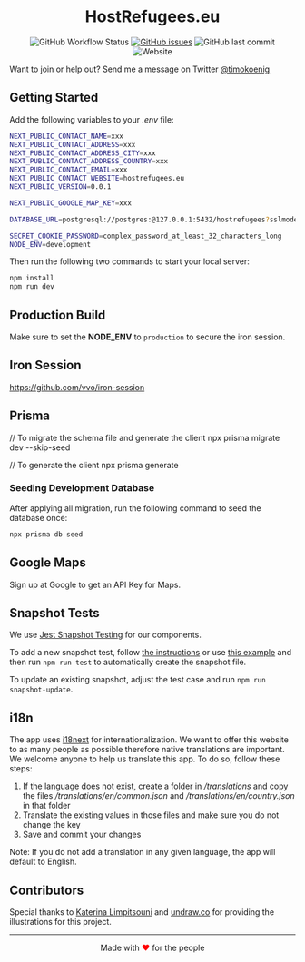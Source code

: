 <div align="center">
   <h1>HostRefugees.eu</h1>
</div>

<div align="center">

![GitHub Workflow Status](https://img.shields.io/github/workflow/status/timokoenig/hostrefugees/Build%20and%20run%20unit%20tests) [![GitHub issues](https://img.shields.io/github/issues/timokoenig/hostrefugees)](https://github.com/timokoenig/hostrefugees/issues) ![GitHub last commit](https://img.shields.io/github/last-commit/timokoenig/hostrefugees) ![Website](https://img.shields.io/website?down_message=offline&label=webapp&up_message=online&url=https%3A%2F%2Fhostrefugees.eu)

</div>

Want to join or help out? Send me a message on Twitter [@timokoenig](https://twitter.com/timokoenig)

## Getting Started

Add the following variables to your _.env_ file:

```sh
NEXT_PUBLIC_CONTACT_NAME=xxx
NEXT_PUBLIC_CONTACT_ADDRESS=xxx
NEXT_PUBLIC_CONTACT_ADDRESS_CITY=xxx
NEXT_PUBLIC_CONTACT_ADDRESS_COUNTRY=xxx
NEXT_PUBLIC_CONTACT_EMAIL=xxx
NEXT_PUBLIC_CONTACT_WEBSITE=hostrefugees.eu
NEXT_PUBLIC_VERSION=0.0.1

NEXT_PUBLIC_GOOGLE_MAP_KEY=xxx

DATABASE_URL=postgresql://postgres:@127.0.0.1:5432/hostrefugees?sslmode=disable

SECRET_COOKIE_PASSWORD=complex_password_at_least_32_characters_long
NODE_ENV=development
```

Then run the following two commands to start your local server:

```sh
npm install
npm run dev
```

## Production Build

Make sure to set the **NODE_ENV** to `production` to secure the iron session.

## Iron Session

https://github.com/vvo/iron-session

## Prisma

// To migrate the schema file and generate the client
npx prisma migrate dev --skip-seed

// To generate the client
npx prisma generate

### Seeding Development Database

After applying all migration, run the following command to seed the database once:

```sh
npx prisma db seed
```

## Google Maps

Sign up at Google to get an API Key for Maps.

## Snapshot Tests

We use [Jest Snapshot Testing](https://jestjs.io/docs/snapshot-testing) for our components.

To add a new snapshot test, follow [the instructions](https://jestjs.io/docs/snapshot-testing) or use [this example](./tests/components/external-link.test.tsx) and then run `npm run test` to automatically create the snapshot file.

To update an existing snapshot, adjust the test case and run `npm run snapshot-update`.

## i18n

The app uses [i18next](https://www.i18next.com/) for internationalization. We want to offer this website to as many people as possible therefore native translations are important. We welcome anyone to help us translate this app. To do so, follow these steps:

1. If the language does not exist, create a folder in _/translations_ and copy the files _/translations/en/common.json_ and _/translations/en/country.json_ in that folder
2. Translate the existing values in those files and make sure you do not change the key
3. Save and commit your changes

Note: If you do not add a translation in any given language, the app will default to English.

## Contributors

Special thanks to [Katerina Limpitsouni](https://twitter.com/ninaLimpi) and [undraw.co](https://undraw.co) for providing the illustrations for this project.

---

<p align="center">Made with <span style="color: red">♥</span> for the people</p>
